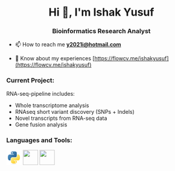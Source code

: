 <h1 align="center">Hi 👋, I'm Ishak Yusuf</h1>
<h3 align="center">Bioinformatics Research Analyst</h3>

- 📫 How to reach me **y2021i@hotmail.com**

- 📄 Know about my experiences [https://flowcv.me/ishakyusuf](https://flowcv.me/ishakyusuf)

<h3 align="left">Current Project:</h3>
RNA-seq-pipeline includes:

- Whole transcriptome analysis
- RNAseq short variant discovery (SNPs + Indels)
- Novel transcripts from RNA-seq data
- Gene fusion analysis

<h3 align="left">Languages and Tools:</h3>
<p align="left">
  <img src="https://raw.githubusercontent.com/devicons/devicon/master/icons/python/python-original.svg" width="40" height="40">  
  <img src="https://user-images.githubusercontent.com/66043140/164953403-c9960ec7-6990-498f-ad98-0415ac7f039c.png" width="40" height="40">
  <img src="https://user-images.githubusercontent.com/66043140/164953561-7ee5c322-c028-4b21-a5ca-5969e6ec218b.png" width="40" height="40">            
</p>

